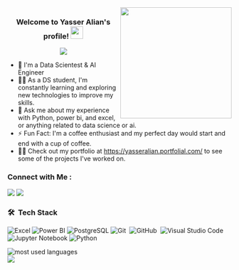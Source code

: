 
<img width="250" align="right" src="https://c.tenor.com/_DOBjnGspYAAAAAM/code-coding.gif">

<h3 align="center">
  Welcome to Yasser Alian's profile!
  <img src="https://media.giphy.com/media/hvRJCLFzcasrR4ia7z/giphy.gif" width="28">
</h3>

<!-- Typing SVG by DenverCoder1 - https://github.com/DenverCoder1/readme-typing-svg -->
<p align="center">
  <a href="https://github.com/DenverCoder1/readme-typing-svg"><img src="https://readme-typing-svg.herokuapp.com/?lines=Data%20Science%20||%20AI%20Engineer;Always%20learning%20new%20things&font=Fira%20Code&center=true&width=440&height=45&color=f75c7e&vCenter=true&size=22"></a>
</p> 

- 🏢 I'm a Data Scientest & AI Engineer
- 👨‍💻 As a DS student, I'm constantly learning and exploring new technologies to improve my skills.
- 💬 Ask me about my experience with Python, power bi, and excel, or anything related to data science or ai.
- ⚡ Fun Fact: I'm a coffee enthusiast and my perfect day would start and end with a cup of coffee.
- 👨‍💻 Check out my portfolio at  https://yasseralian.portfolial.com/ to see some of the projects I've worked on.


### Connect with Me :

<a href="https://www.linkedin.com/in/yasseralian/" target="_blank"><img src="https://img.shields.io/badge/-Yasser%20Alian-0077B5?style=for-the-badge&logo=Linkedin&logoColor=white"/></a>
<a href="https://t.me/yasserelean" target="_blank"><img src="https://img.shields.io/badge/-Yasser%20Alian-0077B5?style=for-the-badge&logo=Telegram&logoColor=white"/></a>
### 🛠 &nbsp;Tech Stack
![Excel](https://img.shields.io/badge/-Excel-217346?style=flat&logo=microsoft-excel&logoColor=white)
![Power BI](https://img.shields.io/badge/-Power%20BI-F2C811?style=flat&logo=microsoft-power-bi&logoColor=white)
![PostgreSQL](https://img.shields.io/badge/-PostgreSQL-336791?style=flat&logo=postgresql&logoColor=white)
![Git](https://img.shields.io/badge/-Git-05122A?style=flat&logo=git)&nbsp;
![GitHub](https://img.shields.io/badge/-GitHub-05122A?style=flat&logo=github)&nbsp;
![Visual Studio Code](https://img.shields.io/badge/-Visual%20Studio%20Code-05122A?style=flat&logo=visual-studio-code&logoColor=007ACC)&nbsp;
![Jupyter Notebook](https://img.shields.io/badge/-Jupyter%20Notebook-F37626?style=flat&logo=jupyter&logoColor=white)
![Python](https://img.shields.io/badge/-Python%20-05122A?style=flat&logo=python)&nbsp;




<img align="left" src="https://github-readme-stats.vercel.app/api/top-langs?username=yousefdergham&show_icons=true&locale=en&layout=compact&theme=radical" alt="most used languages" />
<br>
<a href="https://komarev.com/ghpvc/?username=yousefdergham&style=for-the-badge">
    <img src="https://komarev.com/ghpvc/?username=yousefdergham&style=for-the-badge">
</a>
